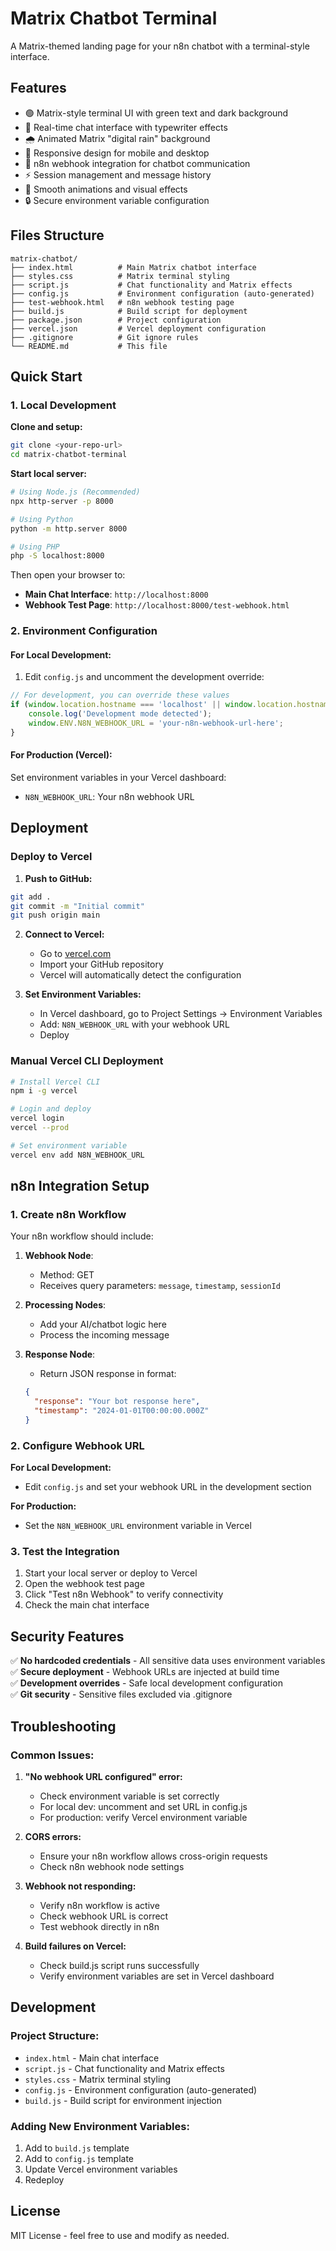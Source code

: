 # Matrix Chatbot Terminal

A Matrix-themed landing page for your n8n chatbot with a terminal-style interface.

## Features

- 🟢 Matrix-style terminal UI with green text and dark background
- 💬 Real-time chat interface with typewriter effects
- 🌧️ Animated Matrix "digital rain" background
- 📱 Responsive design for mobile and desktop
- 🔗 n8n webhook integration for chatbot communication
- ⚡ Session management and message history
- 🎨 Smooth animations and visual effects
- 🔒 Secure environment variable configuration

## Files Structure
```
matrix-chatbot/
├── index.html          # Main Matrix chatbot interface
├── styles.css          # Matrix terminal styling
├── script.js           # Chat functionality and Matrix effects
├── config.js           # Environment configuration (auto-generated)
├── test-webhook.html   # n8n webhook testing page
├── build.js            # Build script for deployment
├── package.json        # Project configuration
├── vercel.json         # Vercel deployment configuration
├── .gitignore          # Git ignore rules
└── README.md           # This file
```

## Quick Start

### 1. Local Development

**Clone and setup:**
```bash
git clone <your-repo-url>
cd matrix-chatbot-terminal
```

**Start local server:**
```bash
# Using Node.js (Recommended)
npx http-server -p 8000

# Using Python
python -m http.server 8000

# Using PHP
php -S localhost:8000
```

Then open your browser to:
- **Main Chat Interface**: `http://localhost:8000`
- **Webhook Test Page**: `http://localhost:8000/test-webhook.html`

### 2. Environment Configuration

#### For Local Development:
1. Edit `config.js` and uncomment the development override:
```javascript
// For development, you can override these values
if (window.location.hostname === 'localhost' || window.location.hostname === '127.0.0.1') {
    console.log('Development mode detected');
    window.ENV.N8N_WEBHOOK_URL = 'your-n8n-webhook-url-here';
}
```

#### For Production (Vercel):
Set environment variables in your Vercel dashboard:
- `N8N_WEBHOOK_URL`: Your n8n webhook URL

## Deployment

### Deploy to Vercel

1. **Push to GitHub:**
```bash
git add .
git commit -m "Initial commit"
git push origin main
```

2. **Connect to Vercel:**
   - Go to [vercel.com](https://vercel.com)
   - Import your GitHub repository
   - Vercel will automatically detect the configuration

3. **Set Environment Variables:**
   - In Vercel dashboard, go to Project Settings → Environment Variables
   - Add: `N8N_WEBHOOK_URL` with your webhook URL
   - Deploy

### Manual Vercel CLI Deployment

```bash
# Install Vercel CLI
npm i -g vercel

# Login and deploy
vercel login
vercel --prod

# Set environment variable
vercel env add N8N_WEBHOOK_URL
```

## n8n Integration Setup

### 1. Create n8n Workflow

Your n8n workflow should include:

1. **Webhook Node**: 
   - Method: GET
   - Receives query parameters: `message`, `timestamp`, `sessionId`

2. **Processing Nodes**: 
   - Add your AI/chatbot logic here
   - Process the incoming message

3. **Response Node**: 
   - Return JSON response in format:
   ```json
   {
     "response": "Your bot response here",
     "timestamp": "2024-01-01T00:00:00.000Z"
   }
   ```

### 2. Configure Webhook URL

**For Local Development:**
- Edit `config.js` and set your webhook URL in the development section

**For Production:**
- Set the `N8N_WEBHOOK_URL` environment variable in Vercel

### 3. Test the Integration

1. Start your local server or deploy to Vercel
2. Open the webhook test page
3. Click "Test n8n Webhook" to verify connectivity
4. Check the main chat interface

## Security Features

✅ **No hardcoded credentials** - All sensitive data uses environment variables  
✅ **Secure deployment** - Webhook URLs are injected at build time  
✅ **Development overrides** - Safe local development configuration  
✅ **Git security** - Sensitive files excluded via .gitignore  

## Troubleshooting

### Common Issues:

1. **"No webhook URL configured" error:**
   - Check environment variable is set correctly
   - For local dev: uncomment and set URL in config.js
   - For production: verify Vercel environment variable

2. **CORS errors:**
   - Ensure your n8n workflow allows cross-origin requests
   - Check n8n webhook node settings

3. **Webhook not responding:**
   - Verify n8n workflow is active
   - Check webhook URL is correct
   - Test webhook directly in n8n

4. **Build failures on Vercel:**
   - Check build.js script runs successfully
   - Verify environment variables are set in Vercel dashboard

## Development

### Project Structure:
- `index.html` - Main chat interface
- `script.js` - Chat functionality and Matrix effects
- `styles.css` - Matrix terminal styling
- `config.js` - Environment configuration (auto-generated)
- `build.js` - Build script for environment injection

### Adding New Environment Variables:
1. Add to `build.js` template
2. Add to `config.js` template
3. Update Vercel environment variables
4. Redeploy

## License

MIT License - feel free to use and modify as needed.